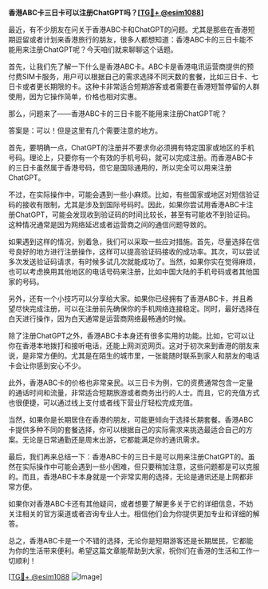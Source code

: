 **香港ABC卡三日卡可以注册ChatGPT吗？[[TG💪+ @esim1088](https://t.me/s/esim1088)]**

最近，有不少朋友在问关于香港ABC卡和ChatGPT的问题。尤其是那些在香港短期逗留或者计划来香港旅行的朋友，很多人都想知道：香港ABC卡的三日卡能不能用来注册ChatGPT呢？今天咱们就来聊聊这个话题。

首先，让我们先了解一下什么是香港ABC卡。ABC卡是香港电讯运营商提供的预付费SIM卡服务，用户可以根据自己的需求选择不同天数的套餐，比如三日卡、七日卡或者更长期限的卡。这种卡非常适合短期游客或者需要在香港短暂停留的人群使用，因为它操作简单，价格也相对实惠。

那么，问题来了——香港ABC卡的三日卡能不能用来注册ChatGPT呢？

答案是：可以！但是这里有几个需要注意的地方。

首先，要明确一点，ChatGPT的注册并不要求你必须拥有特定国家或地区的手机号码。理论上，只要你有一个有效的手机号码，就可以完成注册。而香港ABC卡的三日卡虽然属于香港号码，但它是国际通用的，所以完全可以用来注册ChatGPT。

不过，在实际操作中，可能会遇到一些小麻烦。比如，有些国家或地区对短信验证码的接收有限制，尤其是涉及到国际号码时。因此，如果你尝试用香港ABC卡注册ChatGPT，可能会发现收到验证码的时间比较长，甚至有可能收不到验证码。这种情况通常是因为网络延迟或者运营商之间的通信问题导致的。

如果遇到这样的情况，别着急，我们可以采取一些应对措施。首先，尽量选择在信号良好的地方进行注册操作，这样可以提高验证码接收的成功率。其次，可以尝试多次发送验证码请求，有时候多试几次就能成功了。当然，如果你实在觉得麻烦，也可以考虑换用其他地区的电话号码来注册，比如中国大陆的手机号码或者其他国家的号码。

另外，还有一个小技巧可以分享给大家。如果你已经拥有了香港ABC卡，并且希望尽快完成注册，可以在注册前先确保你的手机网络连接稳定。同时，最好选择在白天进行操作，因为白天通常是运营商网络最畅通的时候。

除了注册ChatGPT之外，香港ABC卡本身还有很多实用的功能。比如，它可以让你在香港本地拨打和接听电话，还能上网浏览网页。这对于初次来到香港的朋友来说，是非常方便的。尤其是在陌生的城市里，一张能随时联系到家人和朋友的电话卡会让你感到安心不少。

此外，香港ABC卡的价格也非常亲民。以三日卡为例，它的资费通常包含一定量的通话时间和流量，非常适合短期旅游或者商务出行的人士。而且，它的充值方式也很便捷，可以通过线上支付或者线下营业厅轻松完成充值。

当然，如果你是长期居住在香港的朋友，可能更倾向于选择长期套餐。香港ABC卡提供多种不同的套餐选择，你可以根据自己的实际需求来挑选最适合自己的方案。无论是日常通勤还是周末出游，它都能满足你的通讯需求。

最后，我们再来总结一下：香港ABC卡的三日卡是可以用来注册ChatGPT的。虽然在实际操作中可能会遇到一些小困难，但只要稍加注意，这些问题都是可以克服的。而且，香港ABC卡本身就是一个非常实用的选择，无论是通讯还是上网都非常方便。

如果你对香港ABC卡还有其他疑问，或者想要了解更多关于它的详细信息，不妨关注相关的官方渠道或者咨询专业人士。相信他们会为你提供更加专业和详细的解答。

总之，香港ABC卡是一个不错的选择，无论你是短期游客还是长期居民，它都能为你的生活带来便利。希望这篇文章能帮助到大家，祝你们在香港的生活和工作一切顺利！

[[TG💪+ @esim1088](https://t.me/s/esim1088) ![Image](https://i.postimg.cc/4NQfJmqS/Snipaste-2025-05-13-00-14-12.png)]